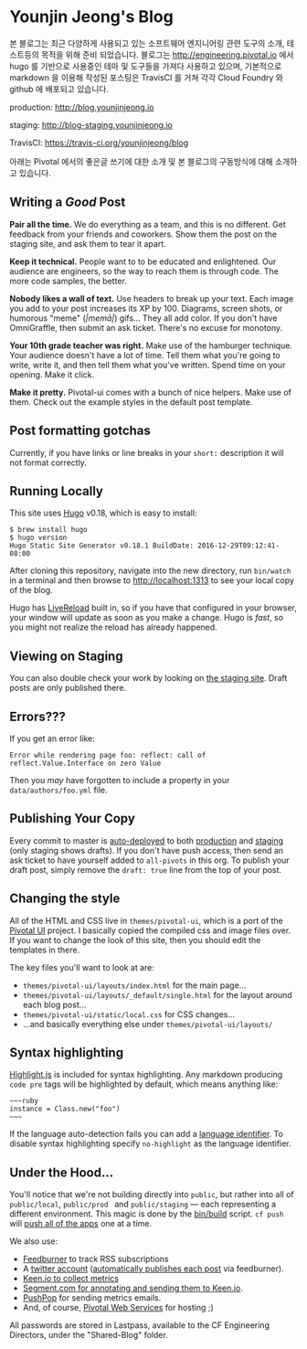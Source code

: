 # Younjin Jeong's Blog

본 블로그는 최근 다양하게 사용되고 있는 소프트웨어 엔지니어링 관련 도구의 소개, 테스트등의 목적을 위해 준비 되었습니다. 
블로그는 http://engineering.pivotal.io 에서 hugo 를 기반으로 사용중인 테마 및 도구들을 가져다 사용하고 있으며, 기본적으로 markdown 을 이용해 작성된 포스팅은 TravisCI 를 거쳐 각각 Cloud Foundry 와 github 에 배포되고 있습니다. 




 

production: http://blog.younjinjeong.io

staging: http://blog-staging.younjinjeong.io 

TravisCI: https://travis-ci.org/younjinjeong/blog 

아래는 Pivotal 에서의 좋은글 쓰기에 대한 소개  및 본 블로그의 구동방식에 대해 소개하고 있습니다.



## Writing a _Good_ Post

**Pair all the time.**  We do everything as a team, and this is no different.  Get feedback from your friends and coworkers.  Show them the post on the staging site, and ask them to tear it apart.

**Keep it technical.**  People want to to be educated and enlightened.  Our audience are engineers, so the way to reach them is through code.  The more code samples, the better.

**Nobody likes a wall of text.**  Use headers to break up your text.  Each image you add to your post increases its XP by 100.  Diagrams, screen shots, or humorous "meme" (_|memā|_) gifs...  They all add color.  If you don't have OmniGraffle, then submit an ask ticket.  There's no excuse for monotony.

**Your 10th grade teacher was right.**  Make use of the hamburger technique.  Your audience doesn't have a lot of time.  Tell them what you're going to write, write it, and then tell them what you've written.  Spend time on your opening.  Make it click.

**Make it pretty.** Pivotal-ui comes with a bunch of nice helpers.  Make use of them.  Check out the example styles in the default post template.

## Post formatting gotchas

Currently, if you have links or line breaks in your `short:` description it will not format correctly.

## Running Locally

This site uses [Hugo](http://gohugo.io) v0.18, which is easy to install:

~~~
$ brew install hugo
$ hugo version
Hugo Static Site Generator v0.18.1 BuildDate: 2016-12-29T09:12:41-08:00
~~~

After cloning this repository, navigate into the new directory, run `bin/watch` in a terminal and then browse to [http://localhost:1313](http://localhost:1313) to see your local copy of the blog.

Hugo has [LiveReload](http://livereload.com/) built in, so if you have that configured in your browser, your window will update as soon as you make a change.  Hugo is *fast*, so you might not realize the reload has already happened.

## Viewing on Staging

You can also double check your work by looking on [the staging site](http://pivotal-cf-blog-staging.cfapps.io/).  Draft posts are only published there.

## Errors???

If you get an error like:

```
Error while rendering page foo: reflect: call of reflect.Value.Interface on zero Value
```

Then you _may_ have forgotten to include a property in your `data/authors/foo.yml` file.

## Publishing Your Copy

Every commit to master is [auto-deployed](https://travis-ci.org/pivotal/blog) to both [production](http://engineering.pivotal.io/) and [staging](http://pivotal-cf-blog-staging.cfapps.io/) (only staging shows drafts).  If you don't have push access, then send an ask ticket to have yourself added to `all-pivots` in this org. To publish your draft post, simply remove the `draft: true` line from the top of your post.

## Changing the style

All of the HTML and CSS live in `themes/pivotal-ui`, which is a port of the [Pivotal UI](https://github.com/pivotal-cf/pivotal-ui) project.  I basically copied the compiled css and image files over.  If you want to change the look of this site, then you should edit the templates in there.

The key files you'll want to look at are:

* `themes/pivotal-ui/layouts/index.html` for the main page...
* `themes/pivotal-ui/layouts/_default/single.html` for the layout around each blog post...
* `themes/pivotal-ui/static/local.css` for CSS changes...
* ...and basically everything else under `themes/pivotal-ui/layouts/`

## Syntax highlighting

[Highlight.js](https://highlightjs.org/) is included for syntax highlighting. Any markdown producing `code pre` tags will be highlighted by default, which means anything like:

<pre><code>~~~ruby
instance = Class.new("foo")
~~~
</code></pre>

If the language auto-detection fails you can add a [language identifier](https://help.github.com/articles/github-flavored-markdown/#syntax-highlighting). To disable syntax highlighting specify `no-highlight` as the language identifier.


## Under the Hood...

You'll notice that we're not building directly into `public`, but rather into all of `public/local`, `public/prod ` and `public/staging` &mdash; each representing a different environment.  This magic is done by the [bin/build](https://github.com/pivotal/blog/blob/master/bin/build) script.  `cf push` will [push all of the apps](https://github.com/pivotal/blog/blob/master/manifest.yml) one at a time.

We also use:

* [Feedburner](https://feedburner.google.com/fb/a/dashboard?id=lkvb0prnrmdpd4tdcvgd6uorpo) to track RSS subscriptions
* A [twitter account](https://twitter.com/pivotaleng) ([automatically publishes each post](https://feedburner.google.com/fb/a/socialize?id=lkvb0prnrmdpd4tdcvgd6uorpo) via feedburner).
* [Keen.io to collect metrics](https://keen.io/projects/57162c7e59949a7660341912/) 
* [Segment.com for annotating and sending them to Keen.io](https://segment.com/pivotal/sources).
* [PushPop](https://github.com/pushpop-project/pushpop) for sending metrics emails.
* And, of course, [Pivotal Web Services](https://console.run.pivotal.io/organizations/6f501f6a-947d-40e4-b9d8-d36786e85238/spaces/179c6d35-f94d-4226-8b30-83274104aa5c) for hosting ;)

All passwords are stored in Lastpass, available to the CF Engineering Directors, under the "Shared-Blog" folder.
